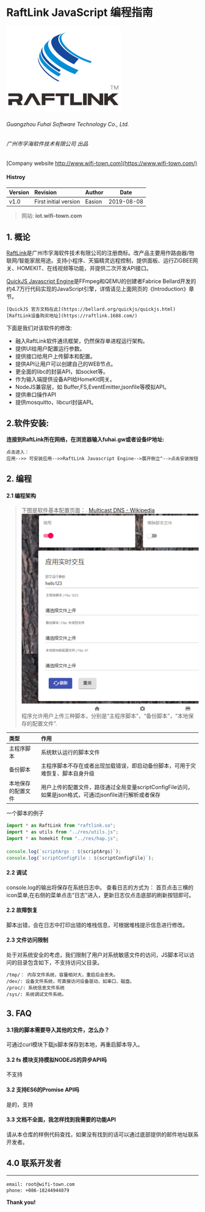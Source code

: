 
# RaftLink JavaScript 编程指南

![xiaofu.png](xiaofu.png)
  
###### Guangzhou Fuhai Software Technology Co., Ltd.
###### 广州市孚海软件技术有限公司 出品
[Company website http://www.wifi-town.com](https://www.wifi-town.com/)


#### Histroy
|Version|Revision|Author|Date|
|:----- |:-------|:-----|----- |
|v1.0 |First initial version|Easion|2019-08-08 |


> 网站: 
**iot.wifi-town.com**


## 1. 概论
  [RaftLink](https://raftlink.1688.com/)是广州市孚海软件技术有限公司的注册商标。改产品主要用作路由器/物联网/智能家居用途。支持小程序、天猫精灵远程控制，提供面板、运行ZIGBEE网关、HOMEKIT、在线视频等功能，并提供二次开发API接口。
  
  [QuickJS Javascript Engine](https://bellard.org/quickjs)是FFmpeg和QEMU的创建者Fabrice Bellard开发的约4.7万行代码实现的JavaScript引擎，详情请见上面网页的《Introduction》章节。
  
    [QuickJS 官方文档在此](https://bellard.org/quickjs/quickjs.html)
    [RaftLink设备购买地址](https://raftlink.1688.com/)
 
下面是我们对该软件的修改:
  - 融入RaftLink软件通讯框架，仍然保存单进程运行架构。
  - 提供UI给用户配置运行参数。
  - 提供接口给用户上传脚本和配置。
  - 提供API让用户可以创建自己的WEB节点。
  - 更全面的libc的封装API，如socket等。
  - 作为输入端提供设备API给HomeKit网关。
  - NodeJS兼容层，如 Buffer,FS,EventEmitter,jsonfile等模拟API。
  - 提供串口操作API
  - 提供mosquitto，libcurl封装API。
  
 ## 2.软件安装:
  
**连接到RaftLink所在网络，在浏览器输入fuhai.gw或者设备IP地址:**
```mermaid
点击进入：
应用-->> 可安装应用-->>RaftLink Javascript Engine-->展开倒立^-->点击安装按钮
```

## 2. 编程

#### 2.1 编程架构
>下图是软件基本配置页面：.
[Multicast DNS - Wikipedia](http://en.wikipedia.org/wiki/Multicast_DNS/)
![qjs.png](qjs.png)
程序允许用户上传三种脚本，分别是“主程序脚本”，“备份脚本”，“本地保存的配置文件”.

|类型|作用|
|:----- |:------|
|主程序脚本|系统默认运行的脚本文件 |
|备份脚本|主程序脚本不存在或者出现加载错误，即启动备份脚本，可用于灾难恢复、脚本自身升级 |
|本地保存的配置文件|用户上传的配置文件，路径通过全局变量scriptConfigFile访问，如果是json格式，可通过jsonfile进行解析或者保存 |

一个脚本的例子
```js
import * as RaftLink from "raftlink.so";
import * as utils from "../res/utils.js";
import * as homekit from "../res/hap.js";

console.log(`scriptArgs : ${scriptArgs}`);
console.log(`scriptConfigFile : ${scriptConfigFile}`);
```

#### 2.2 调试
console.log的输出将保存在系统日志中。
查看日志的方式为： 首页点击三横的icon菜单,在右侧的菜单点击“日志”进入，更新日志仅点击底部的刷新按钮即可。

#### 2.2 故障恢复
脚本出错，会在日志中打印出错的堆栈信息，可根据堆栈提示信息进行修改。

#### 2.3 文件访问限制
处于对系统安全的考虑，我们限制了用户对系统敏感文件的访问，JS脚本可以访问的目录包含如下，不支持访问父目录。

```sh
/tmp/： 内存文件系统，容量相对大，重启后会丢失。
/dev/: 设备文件系统，可直接访问设备驱动，如串口、磁盘。
/proc/: 系统信息文件系统
/sys/: 系统调试文件系统。
```


## 3. FAQ
  
####  3.1我的脚本需要导入其他的文件，怎么办？
   可通过curl模块下载js脚本保存到本地，再重启脚本导入。

#### 3.2 fs 模块支持模拟NODEJS的异步API吗
  不支持

#### 3.2 支持ES6的Promise API吗
  是的，支持

#### 3.3 文档不全面，我怎样找到我需要的功能API
  请从本仓库的样例代码查找，如果没有找到的话可以通过底部提供的邮件地址联系开发者。
  
## 4.0 联系开发者
----

```sh
email: root@wifi-town.com
phone: +086-18244944879
```

**Thank you!**


